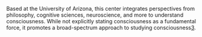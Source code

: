 Based at the University of Arizona, this center integrates perspectives from philosophy, cognitive sciences, neuroscience, and more to understand consciousness. While not explicitly stating consciousness as a fundamental force, it promotes a broad-spectrum approach to studying consciousness[3](https://opensciences.org/organizations).